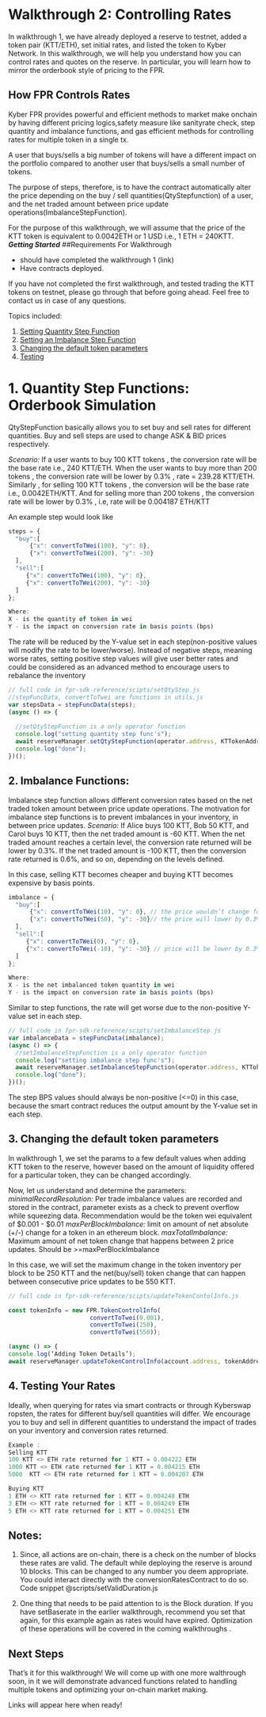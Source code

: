 # Walkthrough 2: Controlling Rates

In walkthrough 1, we have already deployed a reserve to testnet, added a token pair (KTT/ETH), set initial rates, and listed the token to Kyber Network. In this walkthrough, we will help you understand how you can control rates and quotes on the reserve. In particular, you will learn how to mirror the orderbook style of pricing to the FPR.

## How FPR Controls Rates
Kyber FPR provides powerful and efficient methods to market make onchain by having different pricing logics,safety measure like sanityrate check, step quantity and imbalance functions, and  gas efficient methods for controlling rates for multiple token in a single tx.

A user that buys/sells a big number of tokens will have a different impact on the portfolio compared to another user that buys/sells a small number of tokens. 

The purpose of steps, therefore, is to have the contract automatically alter the price depending on the buy / sell quantities(QtyStepfunction) of a user, and the net traded amount between price update operations(ImbalanceStepFunction). 

For the purpose of this walkthrough, we will assume that the price of the KTT token is equivalent to 0.0042ETH or 1 USD i.e., 1 ETH = 240KTT. 
***Getting Started***
##Requirements For Walkthrough 
* should have completed the walkthrough 1 (link) 
* Have contracts deployed.

If you have not completed the first walkthrough, and tested trading the KTT tokens on testnet, please go through that before going ahead. Feel free to contact us in case of any questions.

Topics included: 

1. [Setting Quantity Step Function](#1-Quantity-Step-Functions:-Orderbook-Simulation)
2. [Setting an Imbalance Step Function](#2-Imbalance-Functions:)
3. [Changing the default token parameters](#3-Changing-the-default-token-parameters)
4. [Testing](#4-Test-Mode)

# 1. Quantity Step Functions: Orderbook Simulation 
QtyStepFunction basically allows you to set buy and sell rates for different quantities. Buy and sell steps are used to change ASK & BID prices respectively.


*Scenario:* If a user wants to buy 100 KTT tokens , the conversion rate will be the base rate i.e., 240 KTT/ETH. When the user wants to buy more than 200 tokens , the conversion rate will be lower by 0.3% , rate = 239.28 KTT/ETH. Similarly , for selling 100 KTT tokens , the conversion will be the base rate i.e., 0.0042ETH/KTT. And for selling more than 200 tokens , the conversion rate will be lower by 0.3% , i.e, rate will be 0.004187 ETH/KTT

An example step would look like 
```js
steps = {
  "buy":[
      {"x": convertToTWei(100), "y": 0},
      {"x": convertToTWei(200), "y": -30}
  ],
  "sell":[
     {"x": convertToTWei(100), "y": 0},
     {"x": convertToTWei(200), "y": -30}
  ]
};

Where:
X - is the quantity of token in wei
Y - is the impact on conversion rate in basis points (bps)
```
The rate will be reduced by the Y-value set in each step(non-positive values will modify the rate to be lower/worse). 
Instead of negative steps, meaning worse rates, setting positive step values will give user better rates and could be considered as an advanced method to encourage users to rebalance the inventory

```js
// full code in fpr-sdk-reference/scipts/setQtyStep.js
//stepFuncData, convertToTwei are functions in utils.js
var stepsData = stepFuncData(steps);
(async () => {
 
  //setQtyStepFunction is a only operator function
  console.log("setting quantity step func's");
  await reserveManager.setQtyStepFunction(operator.address, KTTokenAddress, stepData.buy, stepData.sell);
  console.log("done");
})();
```
## 2. Imbalance Functions: 
Imbalance step function allows different conversion rates based on the net traded token amount between price update operations.
The motivation for imbalance step functions is to prevent imbalances in your inventory, in between price updates.
*Scenario:*
If Alice buys 100 KTT, Bob 50 KTT, and Carol buys 10 KTT, then the net traded amount is -60 KTT. When the net traded amount reaches a certain level, the conversion rate returned will be lower by 0.3%. If the net traded amount is -100 KTT, then the conversion rate returned is 0.6%, and so on, depending on the levels defined.

In this case, selling KTT becomes cheaper and buying KTT becomes expensive by basis points.
```js
imbalance = {
  "buy":[
      {"x": convertToTWei(10), "y": 0}, // the price wouldn’t change for every +10 imbalance
      {"x": convertToTWei(50), "y": -30}// the price will lower by 0.3% for imbalance above 50 KTTtokens 
  ],
  "sell":[
     {"x": convertToTWei(0), "y": 0},
     {"x": convertToTWei(-10), "y": -30} // price will be lower by 0.3% for imbalances below 10KTTtokens
  ]
};

Where:
X - is the net imbalanced token quantity in wei
Y - is the impact on conversion rate in basis points (bps)
```
Similar to step functions, the rate will get worse due to the non-positive Y-value set in each step.
```js
// full code in fpr-sdk-reference/scipts/setImbalanceStep.js
var imbalanceData = stepFuncData(imbalance);
(async () => {
  //setImbalanceStepFunction is a only operator function
  console.log("setting imbalance step func's");
  await reserveManager.setImbalanceStepFunction(operator.address, KTTokenAddress, imbalanceData.buy, imbalanceData.sell);
  console.log("done");
})();
```

The step BPS values should always be non-positive (<=0) in this case, because the smart contract reduces the output amount by the Y-value set in each step.

## 3. Changing the default token parameters 

In walkthrough 1, we set the params to a few default values when adding KTT token to the reserve, however based on the amount of liquidity offered for a particular token, they can be changed accordingly. 

 Now, let us understand and determine the parameters:
*minimalRecordResolution:* Per trade imbalance values are recorded and stored in the contract, parameter exists as a check to prevent overflow while squeezing data. Recommendation would be the token wei equivalent of $0.001 - $0.01
*maxPerBlockImbalance:* limit on amount of net absolute (+/-) change for a token in an ethereum block.
*maxTotalImbalance:* Maximum amount of net token change that happens between 2 price updates. Should be >=maxPerBlockImbalance

In this case, we will set the maximum change in the token inventory per block to be 250 KTT and the net(buy/sell) token change that can happen between consecutive price updates to be 550 KTT.  

```js
// full code in fpr-sdk-reference/scipts/updateTokenContolInfo.js

const tokenInfo = new FPR.TokenControlInfo(
                       convertToTwei(0.001),
                       convertToTwei(250),
                       convertToTwei(550));

(async () => {
console.log(‘Adding Token Details’);
await reserveManager.updateTokenControlInfo(account.address, tokenAddress, tokenInfo); })();
```
## 4. Testing Your Rates

Ideally, when querying for rates via smart contracts or through Kyberswap ropsten, the rates for different buy/sell quantities will differ.
We encourage you to buy and sell in different quantities to understand the impact of trades on your inventory and conversion rates returned.
```js
Example :
Selling KTT
100 KTT <> ETH rate returned for 1 KTT = 0.004222 ETH
1000 KTT <> ETH rate returned for 1 KTT = 0.004215 ETH
5000  KTT <> ETH rate returned for 1 KTT = 0.004207 ETH

Buying KTT
1 ETH <> KTT rate returned for 1 KTT = 0.004248 ETH
3 ETH <> KTT rate returned for 1 KTT = 0.004249 ETH
5 ETH <> KTT rate returned for 1 KTT = 0.004251 ETH
```

## Notes:


1. Since, all actions are on-chain, there is a check on the number of blocks these rates are valid. The default while deploying the reserve is around 10 blocks. This can be changed to any number you deem appropriate. You could interact directly with the conversionRatesContract to do so. Code snippet @scripts/setValidDuration.js

2. One thing that needs to be paid attention to is the Block duration. If you have setBaserate in the earlier walkthrough, recommend you set that again, for this example again as rates would have expired. Optimization of these operations will be covered in the coming walkthroughs .

## Next Steps

That’s it for this walkthrough! We will come up with one more walthrough soon, in it we will demonstrate advanced functions related to handling multiple tokens and optimizing your on-chain market making. 

Links will appear here when ready! 
